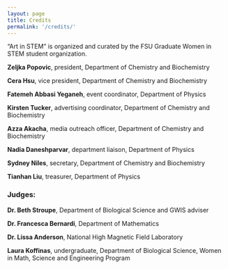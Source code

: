 ```yaml
---
layout: page
title: Credits
permalink: '/credits/'
---
```


“Art in STEM” is organized and curated by the FSU Graduate Women in STEM student organization.

**Zeljka Popovic**, president, Department of Chemistry and Biochemistry 

**Cera Hsu**, vice president, Department of Chemistry and Biochemistry 

**Fatemeh Abbasi Yeganeh**, event coordinator, Department of Physics 
	
**Kirsten Tucker**, advertising coordinator, Department of Chemistry and Biochemistry

**Azza Akacha**, media outreach officer, Department of Chemistry and Biochemistry

**Nadia Daneshparvar**, department liaison, Department of Physics 
	
**Sydney Niles**, secretary, Department of Chemistry and Biochemistry 

**Tianhan Liu**, treasurer, Department of Physics 
	
### Judges:

**Dr. Beth Stroupe**, Department of Biological Science and GWIS adviser

**Dr. Francesca Bernardi**, Department of Mathematics

**Dr. Lissa Anderson**, National High Magnetic Field Laboratory

**Laura Koffinas**, undergraduate, Department of Biological Science, Women in Math, Science and Engineering Program
